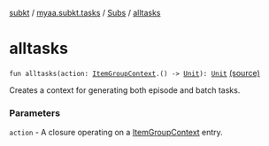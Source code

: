 [subkt](../../index.md) / [myaa.subkt.tasks](../index.md) / [Subs](index.md) / [alltasks](./alltasks.md)

# alltasks

`fun alltasks(action: `[`ItemGroupContext`](../-item-group-context/index.md)`.() -> `[`Unit`](https://kotlinlang.org/api/latest/jvm/stdlib/kotlin/-unit/index.html)`): `[`Unit`](https://kotlinlang.org/api/latest/jvm/stdlib/kotlin/-unit/index.html) [(source)](https://github.com/Myaamori/SubKt/blob/0.1.10/src/main/kotlin/myaa/subkt/tasks/plugin.kt#L401)

Creates a context for generating both episode and batch tasks.

### Parameters

`action` - A closure operating on a [ItemGroupContext](../-item-group-context/index.md) entry.